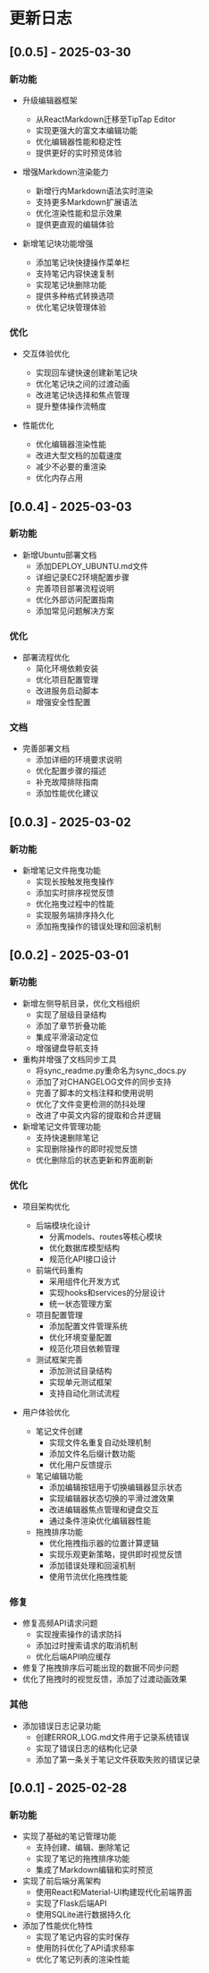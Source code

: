 # 更新日志

## [0.0.5] - 2025-03-30

### 新功能
- 升级编辑器框架
  - 从ReactMarkdown迁移至TipTap Editor
  - 实现更强大的富文本编辑功能
  - 优化编辑器性能和稳定性
  - 提供更好的实时预览体验

- 增强Markdown渲染能力
  - 新增行内Markdown语法实时渲染
  - 支持更多Markdown扩展语法
  - 优化渲染性能和显示效果
  - 提供更直观的编辑体验

- 新增笔记块功能增强
  - 添加笔记块快捷操作菜单栏
  - 支持笔记内容快速复制
  - 实现笔记块删除功能
  - 提供多种格式转换选项
  - 优化笔记块管理体验

### 优化
- 交互体验优化
  - 实现回车键快速创建新笔记块
  - 优化笔记块之间的过渡动画
  - 改进笔记块选择和焦点管理
  - 提升整体操作流畅度

- 性能优化
  - 优化编辑器渲染性能
  - 改进大型文档的加载速度
  - 减少不必要的重渲染
  - 优化内存占用

## [0.0.4] - 2025-03-03

### 新功能
- 新增Ubuntu部署文档
  - 添加DEPLOY_UBUNTU.md文件
  - 详细记录EC2环境配置步骤
  - 完善项目部署流程说明
  - 优化外部访问配置指南
  - 添加常见问题解决方案

### 优化
- 部署流程优化
  - 简化环境依赖安装
  - 优化项目配置管理
  - 改进服务启动脚本
  - 增强安全性配置

### 文档
- 完善部署文档
  - 添加详细的环境要求说明
  - 优化配置步骤的描述
  - 补充故障排除指南
  - 添加性能优化建议

## [0.0.3] - 2025-03-02

### 新功能
- 新增笔记文件拖曳功能
  - 实现长按触发拖曳操作
  - 添加实时排序视觉反馈
  - 优化拖曳过程中的性能
  - 实现服务端排序持久化
  - 添加拖曳操作的错误处理和回滚机制

## [0.0.2] - 2025-03-01

### 新功能
- 新增左侧导航目录，优化文档组织
  - 实现了层级目录结构
  - 添加了章节折叠功能
  - 集成平滑滚动定位
  - 增强键盘导航支持
- 重构并增强了文档同步工具
  - 将sync_readme.py重命名为sync_docs.py
  - 添加了对CHANGELOG文件的同步支持
  - 完善了脚本的文档注释和使用说明
  - 优化了文件变更检测的防抖处理
  - 改进了中英文内容的提取和合并逻辑
- 新增笔记文件管理功能
  - 支持快速删除笔记
  - 实现删除操作的即时视觉反馈
  - 优化删除后的状态更新和界面刷新

### 优化
- 项目架构优化
  - 后端模块化设计
    - 分离models、routes等核心模块
    - 优化数据库模型结构
    - 规范化API接口设计
  - 前端代码重构
    - 采用组件化开发方式
    - 实现hooks和services的分层设计
    - 统一状态管理方案
  - 项目配置管理
    - 添加配置文件管理系统
    - 优化环境变量配置
    - 规范化项目依赖管理
  - 测试框架完善
    - 添加测试目录结构
    - 实现单元测试框架
    - 支持自动化测试流程

- 用户体验优化
  - 笔记文件创建
    - 实现文件名重复自动处理机制
    - 添加文件名后缀计数功能
    - 优化用户反馈提示
  - 笔记编辑功能
    - 添加编辑按钮用于切换编辑器显示状态
    - 实现编辑器状态切换的平滑过渡效果
    - 改进编辑器焦点管理和键盘交互
    - 通过条件渲染优化编辑器性能
  - 拖拽排序功能
    - 优化拖拽指示器的位置计算逻辑
    - 实现乐观更新策略，提供即时视觉反馈
    - 添加错误处理和回滚机制
    - 使用节流优化拖拽性能

### 修复
- 修复高频API请求问题
  - 实现搜索操作的请求防抖
  - 添加过时搜索请求的取消机制
  - 优化后端API响应缓存
- 修复了拖拽排序后可能出现的数据不同步问题
- 优化了拖拽时的视觉反馈，添加了过渡动画效果

### 其他
- 添加错误日志记录功能
  - 创建ERROR_LOG.md文件用于记录系统错误
  - 实现了错误日志的结构化记录
  - 添加了第一条关于笔记文件获取失败的错误记录

## [0.0.1] - 2025-02-28

### 新功能
- 实现了基础的笔记管理功能
  - 支持创建、编辑、删除笔记
  - 实现了笔记的拖拽排序功能
  - 集成了Markdown编辑和实时预览
- 实现了前后端分离架构
  - 使用React和Material-UI构建现代化前端界面
  - 实现了Flask后端API
  - 使用SQLite进行数据持久化
- 添加了性能优化特性
  - 实现了笔记内容的实时保存
  - 使用防抖优化了API请求频率
  - 优化了笔记列表的渲染性能